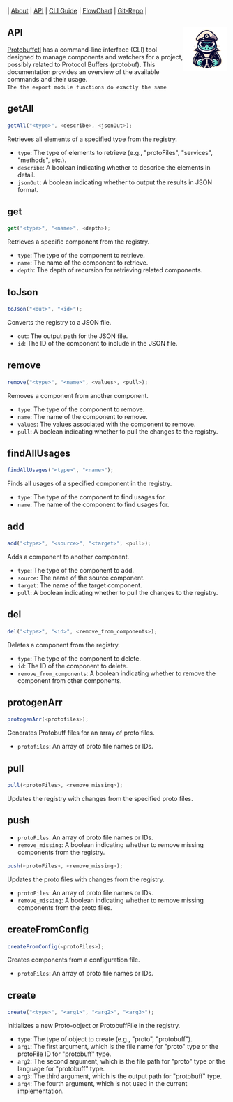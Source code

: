 
 | [About](https://ji-podhead.github.io/protobuffctl/) | [API](https://ji-podhead.github.io/protobuffctl/API) | [CLI Guide](https://ji-podhead.github.io/protobuffctl/guides) | [FlowChart](https://ji-podhead.github.io/protobuffctl/charts) | [Git-Repo](https://github.com/ji-podhead/protobuffctl) |
 
##  API <img width ="100" align="right" object-fit="contain" src="https://github.com/ji-podhead/protobuffctl/blob/main/docs/protobuffctl.png?raw=true"/>  
[Protobuffctl](https://github.com/ji-podhead/protobuffctl) has a command-line interface (CLI) tool designed to manage components and watchers for a project,   possibly related to Protocol Buffers (protobuf). This documentation provides an overview of the available commands and their usage. <br>`The the export module functions do exactly the same`


**getAll**
---
```javascript
getAll("<type>", <describe>, <jsonOut>);
```
Retrieves all elements of a specified type from the registry.
- `type`: The type of elements to retrieve (e.g., "protoFiles", "services", "methods", etc.).
- `describe`: A boolean indicating whether to describe the elements in detail.
- `jsonOut`: A boolean indicating whether to output the results in JSON format.

**get**
---
```javascript
get("<type>", "<name>", <depth>);
```
Retrieves a specific component from the registry.
- `type`: The type of the component to retrieve.
- `name`: The name of the component to retrieve.
- `depth`: The depth of recursion for retrieving related components.


**toJson**
---
```javascript
toJson("<out>", "<id>");
```
Converts the registry to a JSON file.
- `out`: The output path for the JSON file.
- `id`: The ID of the component to include in the JSON file.

**remove**
---
```javascript
remove("<type>", "<name>", <values>, <pull>);
```
Removes a component from another component.
- `type`: The type of the component to remove.
- `name`: The name of the component to remove.
- `values`: The values associated with the component to remove.
- `pull`: A boolean indicating whether to pull the changes to the registry.


**findAllUsages**
---
```javascript
findAllUsages("<type>", "<name>");
```
Finds all usages of a specified component in the registry.
- `type`: The type of the component to find usages for.
- `name`: The name of the component to find usages for.


**add**
---
```javascript
add("<type>", "<source>", "<target>", <pull>);
```
Adds a component to another component.
- `type`: The type of the component to add.
- `source`: The name of the source component.
- `target`: The name of the target component.
- `pull`: A boolean indicating whether to pull the changes to the registry.


**del**
---
```javascript
del("<type>", "<id>", <remove_from_components>);
```
Deletes a component from the registry.
- `type`: The type of the component to delete.
- `id`: The ID of the component to delete.
- `remove_from_components`: A boolean indicating whether to remove the component from other components.


**protogenArr**
---
```javascript
protogenArr(<protofiles>);
```
Generates Protobuff files for an array of proto files.
- `protofiles`: An array of proto file names or IDs.

**pull**
---
```javascript
pull(<protoFiles>, <remove_missing>);
```
Updates the registry with changes from the specified proto files.


**push**
---
- `protoFiles`: An array of proto file names or IDs.
- `remove_missing`: A boolean indicating whether to remove missing components from the registry.
```javascript
push(<protoFiles>, <remove_missing>);
```
Updates the proto files with changes from the registry.
- `protoFiles`: An array of proto file names or IDs.
- `remove_missing`: A boolean indicating whether to remove missing components from the proto files.


**createFromConfig**
---
```javascript
createFromConfig(<protoFiles>);
```
Creates components from a configuration file.
- `protoFiles`: An array of proto file names or IDs.

**create**
---
```javascript
create("<type>", "<arg1>", "<arg2>", "<arg3>");
```
Initializes a new Proto-object or ProtobuffFile in the registry.

- `type`: The type of object to create (e.g., "proto", "protobuff").
- `arg1`: The first argument, which is the file name for "proto" type or the protoFile ID for "protobuff" type.
- `arg2`: The second argument, which is the file path for "proto" type or the language for "protobuff" type.
- `arg3`: The third argument, which is the output path for "protobuff" type.
- `arg4`: The fourth argument, which is not used in the current implementation.
